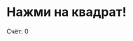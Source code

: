 <!DOCTYPE html>
<html lang="ru">
<head>
    <meta charset="UTF-8">
    <meta name="viewport" content="width=device-width, initial-scale=1.0">
    <title>Игра в Квадраты</title>
    <link rel="stylesheet" href="style.css">
</head>
<body>
    <h1>Нажми на квадрат!</h1>
    <div id="game-container">
        <div id="score">Счёт: 0</div>
        <div id="target"></div>
    </div>
    <script src="script.js"></script>
</body>
</html>

